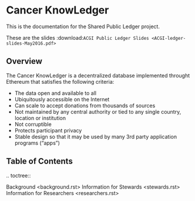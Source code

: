 Cancer KnowLedger
====================

This is the documentation for the Shared Public Ledger project.

These are the slides :download:`ACGI Public Ledger Slides <ACGI-ledger-slides-May2016.pdf>`

Overview
--------
The Cancer KnowLedger is a decentralized database implemented throught Ethereum that satisfies the following criteria:

* The data open and available to all
* Ubiquitously accessible on the Internet
* Can scale to accept donations from thousands of sources
* Not maintained by any central authority or tied to any single country, location or institution
* Not corruptible
* Protects participant privacy
* Stable design so that it may be used by many 3rd party application programs (“apps”)



Table of Contents
-----------------
.. toctree::
   
   Background <background.rst>
   Information for Stewards <stewards.rst>
   Information for Researchers <researchers.rst>
